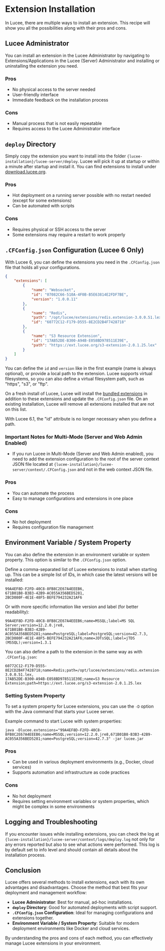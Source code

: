 <!--
{
  "title": "Extension Installation",
  "id": "extension-installation",
  "since": "6.1",
  "description": "A comprehensive guide on how to install extensions in Lucee.",
  "keywords": [
    "extension",
    "install",
    "lucee administrator",
    "deploy directory",
    "CFConfig.json",
    "environment variable",
    "system property",
    "hot deployment",
    "automation"
  ]
}
-->

# Extension Installation

In Lucee, there are multiple ways to install an extension. This recipe will show you all the possibilities along with their pros and cons.

## Lucee Administrator

You can install an extension in the Lucee Administrator by navigating to Extensions/Applications in the Lucee (Server) Administrator and installing or uninstalling the extension you need.

### Pros

- No physical access to the server needed
- User-friendly interface
- Immediate feedback on the installation process

### Cons

- Manual process that is not easily repeatable
- Requires access to the Lucee Administrator interface

## `deploy` Directory

Simply copy the extension you want to install into the folder `{lucee-installation}/lucee-server/deploy`. Lucee will pick it up at startup or within a minute after startup and install it. You can find extensions to install under [download.lucee.org](https://download.lucee.org).

### Pros

- Hot deployment on a running server possible with no restart needed (except for some extensions)
- Can be automated with scripts

### Cons

- Requires physical or SSH access to the server
- Some extensions may require a restart to work properly

## `.CFConfig.json` Configuration (Lucee 6 Only)

With Lucee 6, you can define the extensions you need in the `.CFConfig.json` file that holds all your configurations.

```json
{
    "extensions": [
        {
            "name": "Websocket",
            "id": "07082C66-510A-4F0B-B5E63814E2FDF7BE",
            "version": "1.0.0.11"
        },
        {
            "name": "Redis",
            "path": "/opt/lucee/extensions/redis.extension-3.0.0.51.lex",
            "id": "60772C12-F179-D555-8E2CD2B4F7428718"
        },
        {
            "name": "S3 Resource Extension",
            "id": "17AB52DE-B300-A94B-E058BD978511E39E",
            "path": "https://ext.lucee.org/s3-extension-2.0.1.25.lex"
        }
    ]
}
```

You can define the `id` and `version` like in the first example (name is always optional), or provide a local path to the extension. Lucee supports virtual filesystems, so you can also define a virtual filesystem path, such as "https", "s3", or "ftp".

On a fresh install of Lucee, Lucee will install the [bundled extensions](https://github.com/lucee/Lucee/blob/6.1/core/src/main/java/META-INF/MANIFEST.MF#L364) in addition to these extensions and update the `.CFConfig.json` file. On an existing installation, Lucee will remove all extensions installed that are not on this list.

With Lucee 6.1, the "id" attribute is no longer necessary when you define a path.

### Important Notes for Multi-Mode (Server and Web Admin Enabled)

- If you run Lucee in Multi-Mode (Server and Web Admin enabled), you need to add the extension configuration to the root of the server context JSON file located at `{lucee-installation}/lucee-server/context/.CFConfig.json` and not in the web context JSON file.

### Pros

- You can automate the process
- Easy to manage configurations and extensions in one place

### Cons

- No hot deployment
- Requires configuration file management

## Environment Variable / System Property

You can also define the extension in an environment variable or system property. This option is similar to the `.CFConfig.json` option.

Define a comma-separated list of Lucee extensions to install when starting up. This can be a simple list of IDs, in which case the latest versions will be installed:

```plaintext
99A4EF8D-F2FD-40C8-8FB8C2E67A4EEEB6,
671B01B8-B3B3-42B9-AC055A356BED5281,
2BCD080F-4E1E-48F5-BEFE794232A21AF6
```

Or with more specific information like version and label (for better readability):

```plaintext
99A4EF8D-F2FD-40C8-8FB8C2E67A4EEEB6;name=MSSQL;label=MS SQL Server;version=12.2.0.jre8,
671B01B8-B3B3-42B9-AC055A356BED5281;name=PostgreSQL;label=PostgreSQL;version=42.7.3,
2BCD080F-4E1E-48F5-BEFE794232A21AF6;name=JDTsSQL;label=jTDS (MSSQL);version=1.3.1
```

You can also define a path to the extension in the same way as with `.CFConfig.json`:

```plaintext
60772C12-F179-D555-8E2CD2B4F7428718;name=Redis;path=/opt/lucee/extensions/redis.extension-3.0.0.51.lex,
17AB52DE-B300-A94B-E058BD978511E39E;name=S3 Resource Extension;path=https://ext.lucee.org/s3-extension-2.0.1.25.lex
```

### Setting System Property

To set a system property for Lucee extensions, you can use the `-D` option with the Java command that starts your Lucee server.

Example command to start Lucee with system properties:

```plaintext
java -Dlucee.extensions="99A4EF8D-F2FD-40C8-8FB8C2E67A4EEEB6;name=MSSQL;version=12.2.0.jre8,671B01B8-B3B3-42B9-AC055A356BED5281;name=PostgreSQL;version=42.7.3" -jar lucee.jar
```

### Pros

- Can be used in various deployment environments (e.g., Docker, cloud services)
- Supports automation and infrastructure as code practices

### Cons

- No hot deployment
- Requires setting environment variables or system properties, which might be complex in some environments

## Logging and Troubleshooting

If you encounter issues while installing extensions, you can check the log at `{lucee-installation}/lucee-server/context/logs/deploy.log` not only for any errors reported but also to see what actions were performed. This log is by default set to info level and should contain all details about the installation process.

## Conclusion

Lucee offers several methods to install extensions, each with its own advantages and disadvantages. Choose the method that best fits your deployment and management workflow:

- **Lucee Administrator**: Best for manual, ad-hoc installations.
- **`deploy` Directory**: Good for automated deployments with script support.
- **`.CFConfig.json` Configuration**: Ideal for managing configurations and extensions together.
- **Environment Variable / System Property**: Suitable for modern deployment environments like Docker and cloud services.

By understanding the pros and cons of each method, you can effectively manage Lucee extensions in your environment.
